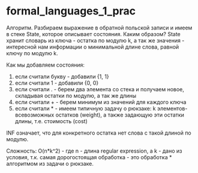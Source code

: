 # formal_languages_1_prac

Алгоритм.
Разбираем выражение в обратной польской записи и имеем в стеке State, которое описывает состояния. Каким образом? State хранит словарь из ключа - остатка по модулю k, а так же значения - интересной нам информации о минимальной длине слова, равной ключу по модулю k.

Как мы добавляем состояния:
  1) если считали букву - добавили {1, 1}
  2) если считали 1 - добавили {0, 0}
  3) если считали . - берем два элемента со стека и получаем новое, складывая остатки по модулю, а так же длины
  4) если считали + - берем минимум из значений для каждого ключа
  5) если считали * - имеем типичную задачу о рюкзаке: k элементов-всевозможных остатков (weight), а также задающую эти остатки длины, т.е. стоимость (cost)
  
INF означает, что для конкретного остатка нет слова с такой длиной по модулю.

Сложность: O(n*k^2) - где n - длина regular expression, а k - дано из условия, т.к. самая дорогостоящая обработка - это обработка * алгоритмом из задачи о рюкзаке.
